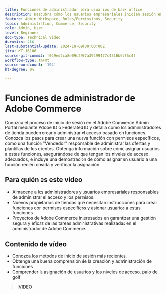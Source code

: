 ```yaml
---
title: Funciones de administrador para usuarios de back office
description: Descubra cómo los usuarios empresariales inician sesión en Adobe Commerce Admin Portal y cómo los administradores de tiendas crean y administran el acceso basado en roles al portal de administración.
feature: Admin Workspace, Roles/Permissions, Security
topic: Administration, Commerce, Security
role: Admin, User
level: Beginner
doc-type: Technical Video
duration: 256
last-substantial-update: 2024-10-09T00:00:00Z
jira: KT-16186
source-git-commit: f029ed2ca8e09c2937a39299477c4516b6b76c4f
workflow-type: tm+mt
source-wordcount: '194'
ht-degree: 0%

---
```



# Funciones de administrador de Adobe Commerce

Conozca el proceso de inicio de sesión en el Adobe Commerce Admin Portal mediante Adobe ID o Federated ID y detalla cómo los administradores de tienda pueden crear y administrar el acceso basado en funciones. Conozca los pasos para crear una nueva función con permisos específicos, como una función &quot;Vendedor&quot; responsable de administrar las ofertas y plantillas de los clientes. Obtenga información sobre cómo asignar usuarios a estas funciones, asegurándose de que tengan los niveles de acceso adecuados, e incluye una demostración de cómo asignar un usuario a una función recién creada y verificar la asignación.

## Para quién es este vídeo

- Almacene a los administradores y usuarios empresariales responsables de administrar el acceso y los permisos.
- Nuevos propietarios de tiendas que necesitan instrucciones para crear funciones con permisos específicos y asignar usuarios a estas funciones
- Proyectos de Adobe Commerce interesados en garantizar una gestión segura y eficaz de las tareas administrativas realizadas en el administrador de Adobe Commerce.

## Contenido de vídeo

- Conozca los métodos de inicio de sesión más recientes.
- Obtenga una buena comprensión de la creación y administración de funciones
- Comprender la asignación de usuarios y los niveles de acceso. palo de golf

>[!VIDEO](https://video.tv.adobe.com/v/3433516?learn=on&captions=spa)
